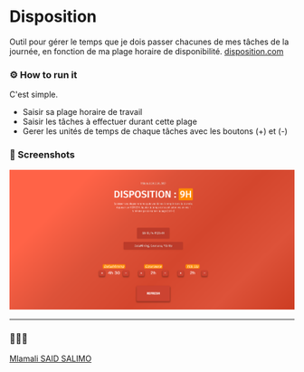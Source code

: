 # Disposition
Outil pour gérer le temps que je dois passer chacunes de mes tâches de la journée, en fonction de ma plage horaire de disponibilité.
[disposition.com](https://disposition.netlify.app)

### ⚙ How to run it
C'est simple.
- Saisir sa plage horaire de travail
- Saisir les tâches à effectuer durant cette plage
- Gerer les unités de temps de chaque tâches avec les boutons (+) et (-)

### 📸 Screenshots 

<img src="img/screen%20(1).png">

---
### 👨🏾‍💻
[Mlamali SAID SALIMO](https://www.linkedin.com/in/mlamalisaidsalimo)  <br/>
